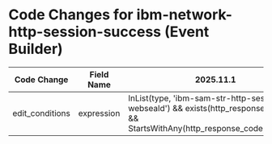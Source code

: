 # Code Changes for ibm-network-http-session-success (Event Builder)

| Code Change | Field Name | 2025.11.1 | 2025.12.1 |
|-------------|------------|-----------|------------|
| edit_conditions | expression | InList(type, 'ibm-sam-str-http-session-webseald') && exists(http_response_code) && StartsWithAny(http_response_code,'1','2','3') | InList(type, 'ibm-sam-str-http-session-webseald') && StartsWithAny(http_response_code,'1','2','3') |